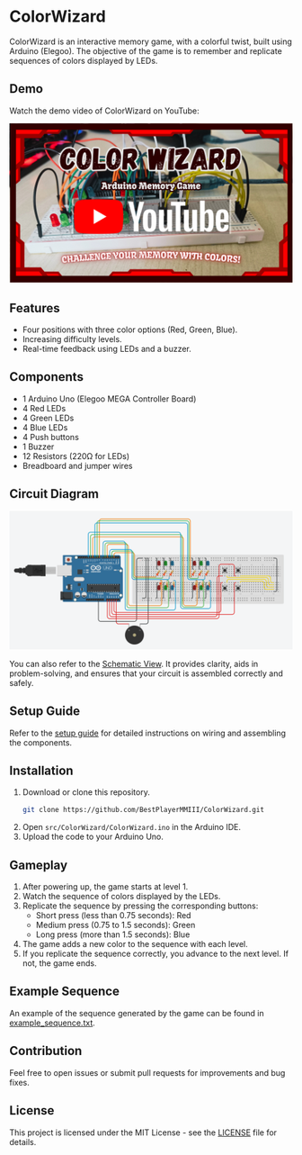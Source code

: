 # ColorWizard

ColorWizard is an interactive memory game, with a colorful twist, built using Arduino (Elegoo). The objective of the game is to remember and replicate sequences of colors displayed by LEDs.

## Demo

Watch the demo video of ColorWizard on YouTube:

[![ColorWizard Demo](images/ColorWizard-youtube_video_cover.png)](https://www.youtube.com/watch?v=EEwhJd93c-o)

## Features
- Four positions with three color options (Red, Green, Blue).
- Increasing difficulty levels.
- Real-time feedback using LEDs and a buzzer.

## Components
- 1 Arduino Uno (Elegoo MEGA Controller Board)
- 4 Red LEDs
- 4 Green LEDs
- 4 Blue LEDs
- 4 Push buttons
- 1 Buzzer
- 12 Resistors (220Ω for LEDs)
- Breadboard and jumper wires

## Circuit Diagram
![Wiring Diagram](docs/wiring_diagram.png)

You can also refer to the [Schematic View](docs/schematic_view.pdf). It provides clarity, aids in problem-solving, and ensures that your circuit is assembled correctly and safely.

## Setup Guide
Refer to the [setup guide](docs/setup_guide.md) for detailed instructions on wiring and assembling the components.

## Installation
1. Download or clone this repository.
    ```bash
    git clone https://github.com/BestPlayerMMIII/ColorWizard.git
    ```
2. Open `src/ColorWizard/ColorWizard.ino` in the Arduino IDE.
3. Upload the code to your Arduino Uno.

## Gameplay
1. After powering up, the game starts at level 1.
2. Watch the sequence of colors displayed by the LEDs.
3. Replicate the sequence by pressing the corresponding buttons:
   - Short press (less than 0.75 seconds): Red
   - Medium press (0.75 to 1.5 seconds): Green
   - Long press (more than 1.5 seconds): Blue
4. The game adds a new color to the sequence with each level.
5. If you replicate the sequence correctly, you advance to the next level. If not, the game ends.

## Example Sequence
An example of the sequence generated by the game can be found in [example_sequence.txt](examples/example_sequence.TXT).

## Contribution
Feel free to open issues or submit pull requests for improvements and bug fixes.

## License
This project is licensed under the MIT License - see the [LICENSE](LICENSE.TXT) file for details.
